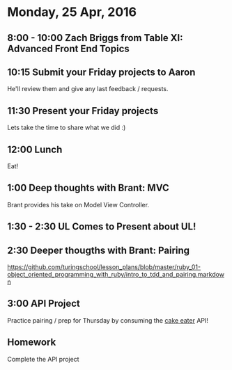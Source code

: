 Monday, 25 Apr, 2016
====================

8:00 - 10:00 Zach Briggs from Table XI: Advanced Front End Topics
-----------------------------------------------------------------

10:15 Submit your Friday projects to Aaron
------------------------------------------

He'll review them and give any last feedback / requests.

11:30 Present your Friday projects
----------------------------------

Lets take the time to share what we did :)

12:00 Lunch
-----------

Eat!

1:00 Deep thoughts with Brant: MVC
----------------------------------

Brant provides his take on Model View Controller.

1:30 - 2:30 UL Comes to Present about UL!
-----------------------------------------

2:30 Deeper thougths with Brant: Pairing
----------------------------------------

https://github.com/turingschool/lesson_plans/blob/master/ruby_01-object_oriented_programming_with_ruby/intro_to_tdd_and_pairing.markdown

3:00 API Project
----------------

Practice pairing / prep for Thursday by consuming the
[cake eater](https://github.com/JoshCheek/network_games) API!

Homework
--------

Complete the API project
